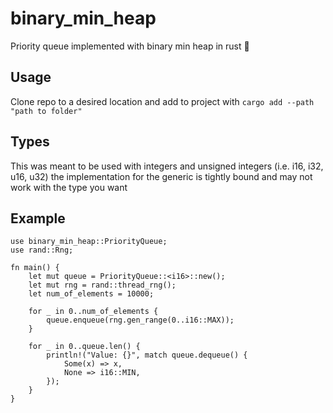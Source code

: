 # binary_min_heap
Priority queue implemented with binary min heap in rust 🦀

## Usage
Clone repo to a desired location and add to project with `cargo add --path "path to folder"`

## Types
This was meant to be used with integers and unsigned integers (i.e. i16, i32, u16, u32) the implementation for the generic is tightly bound and may not work with the type you want

## Example
```
use binary_min_heap::PriorityQueue;
use rand::Rng;

fn main() {
    let mut queue = PriorityQueue::<i16>::new();
    let mut rng = rand::thread_rng();
    let num_of_elements = 10000;

    for _ in 0..num_of_elements {
        queue.enqueue(rng.gen_range(0..i16::MAX));
    }

    for _ in 0..queue.len() {
        println!("Value: {}", match queue.dequeue() {
            Some(x) => x,
            None => i16::MIN,
        });
    }
}
```
